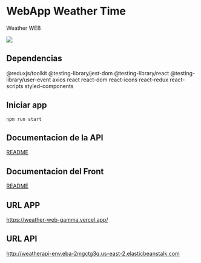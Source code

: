 # WebApp Weather Time

Weather WEB

<img src="https://avatars.githubusercontent.com/u/8603161?s=400&u=97c491cad28381f2806e6271bb1013adab38208f&v=4">

## Dependencias

  @reduxjs/toolkit
  @testing-library/jest-dom
  @testing-library/react
  @testing-library/user-event
  axios
  react
  react-dom
  react-icons
  react-redux
  react-scripts
  styled-components

## Iniciar app

    npm run start

## Documentacion de la API

<a href="https://github.com/errrTote/weather-api">README</a>

## Documentacion del Front

<a href="https://github.com/errrTote/weather-web">README</a>

## URL APP

<a href="https://weather-web-gamma.vercel.app/">https://weather-web-gamma.vercel.app/</a>

## URL API

http://weatherapi-env.eba-2mgctg3q.us-east-2.elasticbeanstalk.com
